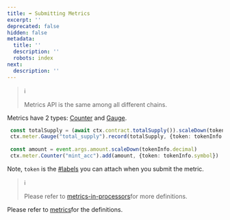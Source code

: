 ```yaml
---
title: ➡ Submitting Metrics
excerpt: ''
deprecated: false
hidden: false
metadata:
  title: ''
  description: ''
  robots: index
next:
  description: ''
---
```

> ℹ️
>
> Metrics API is the same among all different chains.

Metrics have 2 types: [Counter](metrics#counter) and [Gauge](metrics#gauge).

```typescript
 const totalSupply = (await ctx.contract.totalSupply()).scaleDown(tokenInfo.decimal)
 ctx.meter.Gauge("total_supply").record(totalSupply, {token: tokenInfo.symbol})
 
 const amount = event.args.amount.scaleDown(tokenInfo.decimal)
 ctx.meter.Counter("mint_acc").add(amount, {token: tokenInfo.symbol})
```

Note, `token` is the [#labels](metrics-in-processors#labels "mention") you can attach when you submit the metric.

> ℹ️
>
> Please refer to [metrics-in-processors](metrics-in-processors "mention")for more definitions.

Please refer to [metrics](metrics "mention")for the definitions.

